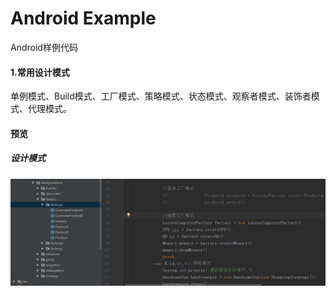 # Android Example
Android样例代码
#### 1.常用设计模式
单例模式、Build模式、工厂模式、策略模式、状态模式、观察者模式、装饰者模式、代理模式。

#### 预览
  ##### 设计模式
  ![设计模式](https://github.com/SoarY/Example/blob/master/file/designpattern.png?raw=true)
